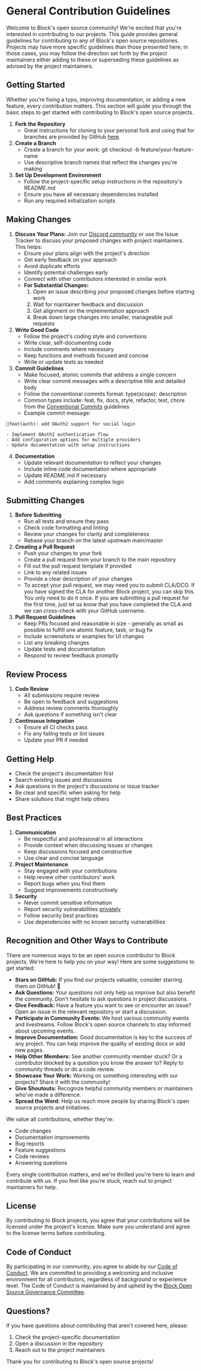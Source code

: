# General Contribution Guidelines 
Welcome to Block's open source community\! We're excited that you're interested in contributing to our projects. This guide provides general guidelines for contributing to any of Block's open source repositories. Projects may have more specific guidelines than those presented here; in those cases, you may follow the direction set forth by the project maintainers either adding to these or superseding these guidelines as advised by the project maintainers.

## **Getting Started**

Whether you're fixing a typo, improving documentation, or adding a new feature, every contribution matters. This section will guide you through the basic steps to get started with contributing to Block's open source projects.

1. **Fork the Repository**  
   * Great instructions for cloning to your personal fork and using that for branches are provided by GitHub [here](https://docs.github.com/en/pull-requests/collaborating-with-pull-requests/working-with-forks/fork-a-repo).   
2. **Create a Branch**  
   * Create a branch for your work: git checkout \-b feature/your-feature-name  
   * Use descriptive branch names that reflect the changes you're making  
3. **Set Up Development Environment**  
   * Follow the project-specific setup instructions in the repository's README.md  
   * Ensure you have all necessary dependencies installed  
   * Run any required initialization scripts

## **Making Changes**

1. **Discuss Your Plans:** Join our [Discord community](https://discord.gg/block-opensource) or use the Issue Tracker to discuss your proposed changes with project maintainers. This helps:  
   * Ensure your plans align with the project's direction  
   * Get early feedback on your approach  
   * Avoid duplicate efforts  
   * Identify potential challenges early  
   * Connect with other contributors interested in similar work  
   * **For Substantial Changes:**  
     1. Open an issue describing your proposed changes before starting work  
     2. Wait for maintainer feedback and discussion  
     3. Get alignment on the implementation approach  
     4. Break down large changes into smaller, manageable pull requests  
2. **Write Good Code**  
   * Follow the project's coding style and conventions  
   * Write clear, self-documenting code  
   * Include comments where necessary  
   * Keep functions and methods focused and concise  
   * Write or update tests as needed  
3. **Commit Guidelines**  
   * Make focused, atomic commits that address a single concern  
   * Write clear commit messages with a descriptive title and detailed body  
   * Follow the conventional commits format: type(scope): description  
   * Common types include: feat, fix, docs, style, refactor, test, chore from the [Conventional Commits](https://www.conventionalcommits.org/en/v1.0.0/) guidelines  
   * Example commit message:

```
feat(auth): add OAuth2 support for social login

- Implement OAuth2 authentication flow
- Add configuration options for multiple providers
- Update documentation with setup instructions
```

4. **Documentation**  
   * Update relevant documentation to reflect your changes  
   * Include inline code documentation where appropriate  
   * Update README.md if necessary  
   * Add comments explaining complex logic

## **Submitting Changes**

1. **Before Submitting**  
   * Run all tests and ensure they pass  
   * Check code formatting and linting  
   * Review your changes for clarity and completeness  
   * Rebase your branch on the latest upstream main/master  
2. **Creating a Pull Request**  
   * Push your changes to your fork  
   * Create a pull request from your branch to the main repository  
   * Fill out the pull request template if provided  
   * Link to any related issues  
   * Provide a clear description of your changes  
   * To accept your pull request, we may need you to submit CLA/DCO. If you have signed the CLA for another Block project, you can skip this. You only need to do it once.  If you are submitting a pull request for the first time, just let us know that you have completed the CLA and we can cross-check with your GitHub username.   
3. **Pull Request Guidelines**  
   * Keep PRs focused and reasonable in size \- generally as small as possible to fulfill one atomic feature, task, or bug fix  
   * Include screenshots or examples for UI changes  
   * List any breaking changes  
   * Update tests and documentation  
   * Respond to review feedback promptly

## **Review Process**

1. **Code Review**  
   * All submissions require review  
   * Be open to feedback and suggestions  
   * Address review comments thoroughly  
   * Ask questions if something isn't clear  
2. **Continuous Integration**  
   * Ensure all CI checks pass  
   * Fix any failing tests or lint issues  
   * Update your PR if needed

## **Getting Help**

* Check the project's documentation first  
* Search existing issues and discussions  
* Ask questions in the project's discussions or issue tracker  
* Be clear and specific when asking for help  
* Share solutions that might help others

## **Best Practices**

1. **Communication**  
   * Be respectful and professional in all interactions  
   * Provide context when discussing issues or changes  
   * Keep discussions focused and constructive  
   * Use clear and concise language  
2. **Project Maintenance**  
   * Stay engaged with your contributions  
   * Help review other contributors' work  
   * Report bugs when you find them  
   * Suggest improvements constructively  
3. **Security**  
   * Never commit sensitive information  
   * Report security vulnerabilities [privately](https://github.com/block/.github/blob/main/SECURITY.md)  
   * Follow security best practices  
   * Use dependencies with no known security vulnerabilities

## **Recognition and Other Ways to Contribute**

There are numerous ways to be an open source contributor to Block projects. We're here to help you on your way\! Here are some suggestions to get started:

* **Stars on GitHub:** If you find our projects valuable, consider starring them on GitHub\! 🌟  
* **Ask Questions:** Your questions not only help us improve but also benefit the community. Don't hesitate to ask questions in project discussions.  
* **Give Feedback:** Have a feature you want to see or encounter an issue? Open an issue in the relevant repository or start a discussion.  
* **Participate in Community Events:** We host various community events and livestreams. Follow Block's open source channels to stay informed about upcoming events.  
* **Improve Documentation:** Good documentation is key to the success of any project. You can help improve the quality of existing docs or add new pages.  
* **Help Other Members:** See another community member stuck? Or a contributor blocked by a question you know the answer to? Reply to community threads or do a code review.  
* **Showcase Your Work:** Working on something interesting with our projects? Share it with the community\!  
* **Give Shoutouts:** Recognize helpful community members or maintainers who've made a difference.  
* **Spread the Word:** Help us reach more people by sharing Block's open source projects and initiatives.

We value all contributions, whether they're:

* Code changes  
* Documentation improvements  
* Bug reports  
* Feature suggestions  
* Code reviews  
* Answering questions

Every single contribution matters, and we're thrilled you're here to learn and contribute with us. If you feel like you’re stuck, reach out to project maintainers for help.

## **License**

By contributing to Block projects, you agree that your contributions will be licensed under the project's license. Make sure you understand and agree to the license terms before contributing.

## **Code of Conduct** 
By participating in our community, you agree to abide by our [Code of Conduct](https://github.com/block/.github/blob/main/CODE_OF_CONDUCT.md). We are committed to providing a welcoming and inclusive environment for all contributors, regardless of background or experience level. The Code of Conduct is maintained by and upheld by the [Block Open Source Governance Committee](https://github.com/block/.github/blob/main/GOVERNANCE.md). 

## **Questions?**

If you have questions about contributing that aren't covered here, please:

1. Check the project-specific documentation  
2. Open a discussion in the repository  
3. Reach out to the project maintainers

Thank you for contributing to Block's open source projects\! 
